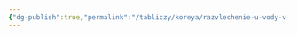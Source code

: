 ```yaml
---
{"dg-publish":true,"permalink":"/tabliczy/koreya/razvlechenie-u-vody-v-den-prazdnika-tano/","dgPassFrontmatter":true}
---
```



